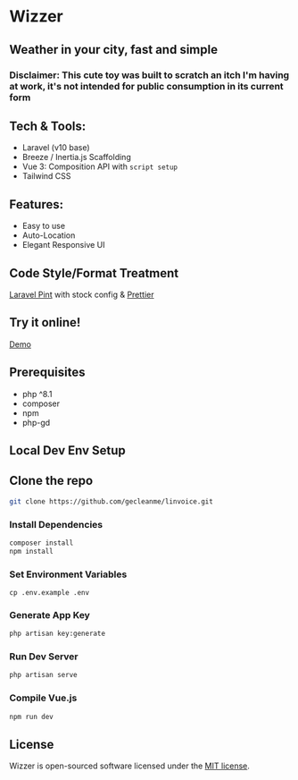 # Wizzer

## Weather in your city, fast and simple

### Disclaimer: This cute toy was built to scratch an itch I'm having at work, it's not intended for public consumption in its current form

## Tech & Tools:

-   Laravel (v10 base)
-   Breeze / Inertia.js Scaffolding
-   Vue 3: Composition API with `script setup`
-   Tailwind CSS

## Features:

-   Easy to use
-   Auto-Location
-   Elegant Responsive UI

## Code Style/Format Treatment

[Laravel Pint](https://laravel.com/docs/10.x/pint) with stock config & [Prettier](https://prettier.io/)

## Try it online!

[Demo](https://wizzer-production.up.railway.app/)

## Prerequisites

-   php ^8.1
-   composer
-   npm
-   php-gd

## Local Dev Env Setup

## Clone the repo

```bash
git clone https://github.com/gecleanme/linvoice.git
```

### Install Dependencies

```bash
composer install
npm install
```

### Set Environment Variables

```
cp .env.example .env
```

### Generate App Key

```bash
php artisan key:generate
```


### Run Dev Server

```bash
php artisan serve
```

### Compile Vue.js

```bash
npm run dev
```

## License

Wizzer is open-sourced software licensed under the [MIT license](https://opensource.org/licenses/MIT).
